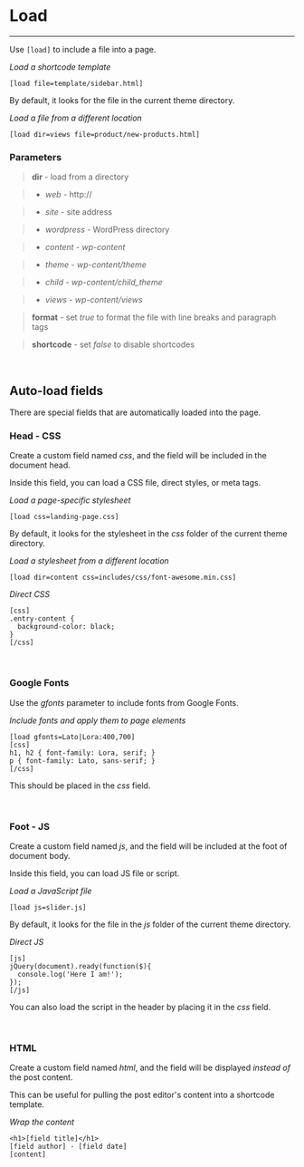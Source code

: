 
# Load

---


Use `[load]` to include a file into a page.

*Load a shortcode template*

~~~
[load file=template/sidebar.html]
~~~

By default, it looks for the file in the current theme directory.

*Load a file from a different location*

~~~
[load dir=views file=product/new-products.html]
~~~



### Parameters

> **dir** - load from a directory

> - *web* - http://

> - *site* - site address

> - *wordpress* - WordPress directory

> - *content* - *wp-content*

> - *theme* - *wp-content/theme*

> - *child* - *wp-content/child_theme*

> - *views* - *wp-content/views*

> **format** - set *true* to format the file with line breaks and paragraph tags

> **shortcode** - set *false* to disable shortcodes


&nbsp;

## Auto-load fields

There are special fields that are automatically loaded into the page.

### Head - CSS

Create a custom field named *css*, and the field will be included in the document head.

Inside this field, you can load a CSS file, direct styles, or meta tags.

*Load a page-specific stylesheet*

~~~
[load css=landing-page.css]
~~~

By default, it looks for the stylesheet in the *css* folder of the current theme directory.

*Load a stylesheet from a different location*

~~~
[load dir=content css=includes/css/font-awesome.min.css]
~~~

*Direct CSS*

~~~
[css]
.entry-content {
  background-color: black;
}
[/css]
~~~


&nbsp;

### Google Fonts

Use the *gfonts* parameter to include fonts from Google Fonts.

*Include fonts and apply them to page elements*

~~~
[load gfonts=Lato|Lora:400,700]
[css]
h1, h2 { font-family: Lora, serif; }
p { font-family: Lato, sans-serif; }
[/css]
~~~

This should be placed in the *css* field.


&nbsp;

### Foot - JS
Create a custom field named *js*, and the field will be included at the foot of document body.

Inside this field, you can load JS file or script.

*Load a JavaScript file*

~~~
[load js=slider.js]
~~~

By default, it looks for the file in the *js* folder of the current theme directory.

*Direct JS*

~~~
[js]
jQuery(document).ready(function($){
  console.log('Here I am!');
});
[/js]
~~~

You can also load the script in the header by placing it in the *css* field.

&nbsp;

### HTML

Create a custom field named *html*, and the field will be displayed *instead of* the post content.

This can be useful for pulling the post editor's content into a shortcode template.

*Wrap the content*

~~~
<h1>[field title]</h1>
[field author] - [field date]
[content]
~~~
